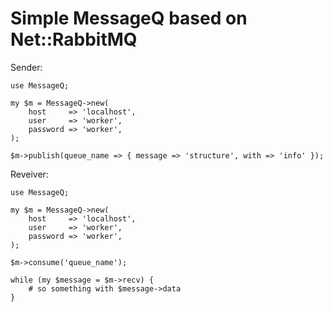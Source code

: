Simple MessageQ based on Net::RabbitMQ
======================================

Sender:

    use MessageQ;
    
    my $m = MessageQ->new(
        host     => 'localhost',
        user     => 'worker',
        password => 'worker',
    );
    
    $m->publish(queue_name => { message => 'structure', with => 'info' });

Reveiver:

    use MessageQ;
    
    my $m = MessageQ->new(
        host     => 'localhost',
        user     => 'worker',
        password => 'worker',
    );
    
    $m->consume('queue_name');
    
    while (my $message = $m->recv) {
        # so something with $message->data
    }
